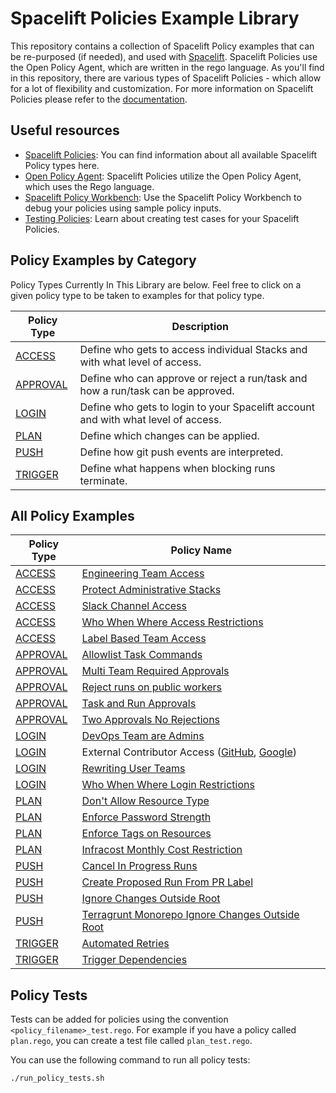 # Spacelift Policies Example Library

This repository contains a collection of Spacelift Policy examples that can be re-purposed (if needed), and used with [Spacelift](https://spacelift.io/). Spacelift Policies use the Open Policy Agent, which are written in the rego language. As you'll find in this repository, there are various types of Spacelift Policies - which allow for a lot of flexibility and customization. For more information on Spacelift Policies please refer to the [documentation](https://docs.spacelift.io/concepts/policy).

## Useful resources

* [Spacelift Policies](https://docs.spacelift.io/concepts/policy): You can find information about all available Spacelift Policy types here.
* [Open Policy Agent](https://www.openpolicyagent.org/docs/latest/policy-language/): Spacelift Policies utilize the Open Policy Agent, which uses the Rego language.
* [Spacelift Policy Workbench](https://docs.spacelift.io/concepts/policy#policy-workbench): Use the Spacelift Policy Workbench to debug your policies using sample policy inputs.
* [Testing Policies](https://docs.spacelift.io/concepts/policy#testing-policies): Learn about creating test cases for your Spacelift Policies.

## Policy Examples by Category

Policy Types Currently In This Library are below. Feel free to click on a given policy type to be taken to examples for that policy type.

| Policy Type | Description |
| ------------- | ------------- |
| [ACCESS](./access/)  | Define who gets to access individual Stacks and with what level of access. |
| [APPROVAL](./approval)  | Define who can approve or reject a run/task and how a run/task can be approved. |
| [LOGIN](./login)  | Define who gets to login to your Spacelift account and with what level of access.|
| [PLAN](./plan)  | Define which changes can be applied. |
| [PUSH](./push/)  | Define how git push events are interpreted. |
| [TRIGGER](./trigger)  | Define what happens when blocking runs terminate. |

## All Policy Examples

| Policy Type | Policy Name |
| ------------- | ------------- |
| [ACCESS](./access/)  | [Engineering Team Access](./access/engineering-team-access.rego) |
| [ACCESS](./access/)  | [Protect Administrative Stacks](./access/protect-administrative-stacks.rego) |
| [ACCESS](./access/)  | [Slack Channel Access](./access/slack-channel-access.rego) |
| [ACCESS](./access/)  | [Who When Where Access Restrictions](./access/who-when-where-access-restrictions.rego) |
| [ACCESS](./access/)  | [Label Based Team Access](./access/label-based-team-access.rego) |
| [APPROVAL](./approval)  | [Allowlist Task Commands](./approval/allowlist-task-commands.rego) |
| [APPROVAL](./approval)  | [Multi Team Required Approvals](./approval/multi-team-required-approvals.rego) |
| [APPROVAL](./approval)  | [Reject runs on public workers](./approval/reject-runs-on-public-workers.rego) |
| [APPROVAL](./approval)  | [Task and Run Approvals](./approval/task-and-run-approvals.rego) |
| [APPROVAL](./approval)  | [Two Approvals No Rejections](./approval/two-approvals-no-rejections.rego) |
| [LOGIN](./login)  | [DevOps Team are Admins](./login/devops-are-admins.rego) |
| [LOGIN](./login)  | External Contributor Access ([GitHub](./login/external-contributor-access-github.rego), [Google](./login/external-contributor-access-google.rego)) |
| [LOGIN](./login)  | [Rewriting User Teams](./login/rewriting-user-teams.rego) |
| [LOGIN](./login)  | [Who When Where Login Restrictions](./login/who-when-where-login-restrictions.rego) |
| [PLAN](./plan)  | [Don't Allow Resource Type](./plan/dont-allow-resource-type.rego) |
| [PLAN](./plan)  | [Enforce Password Strength](./plan/enforce-password-length.rego) |
| [PLAN](./plan)  | [Enforce Tags on Resources](./plan/enforce-tags-on-resources.rego) |
| [PLAN](./plan)  | [Infracost Monthly Cost Restriction](./plan/infracost-monthly-cost-restriction.rego) |
| [PUSH](./push/)  | [Cancel In Progress Runs](./push/cancel-in-progress-runs.rego) |
| [PUSH](./push/)  | [Create Proposed Run From PR Label](./push/create-proposed-run-from-env-pr-labels.rego) |
| [PUSH](./push/)  | [Ignore Changes Outside Root](./push/ignore-changes-outside-root.rego) |
| [PUSH](./push/)  | [Terragrunt Monorepo Ignore Changes Outside Root](./push/terragrunt-monorepo-ignore-changes-outside-root.rego) |
| [TRIGGER](./trigger)  | [Automated Retries](./trigger/automated-retries.rego) |
| [TRIGGER](./trigger)  | [Trigger Dependencies](./trigger/trigger-dependencies.rego) |

## Policy Tests

Tests can be added for policies using the convention `<policy_filename>_test.rego`. For example
if you have a policy called `plan.rego`, you can create a test file called `plan_test.rego`.

You can use the following command to run all policy tests:

```shell
./run_policy_tests.sh
```

